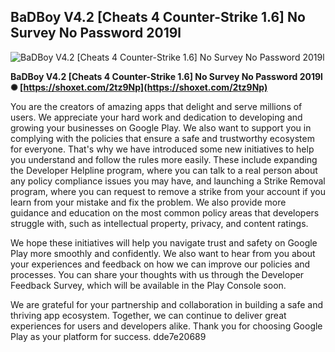 ## BaDBoy V4.2 [Cheats 4 Counter-Strike 1.6] No Survey No Password 2019l

 
 ![BaDBoy V4.2 \[Cheats 4 Counter-Strike 1.6\] No Survey No Password 2019l](https://cdn-thumbnails.huggingface.co/social-thumbnails/spaces/viuraAstinru/DeepDanbooru_string.png)
 
 
**BaDBoy V4.2 [Cheats 4 Counter-Strike 1.6] No Survey No Password 2019l ✺ [https://shoxet.com/2tz9Np](https://shoxet.com/2tz9Np)**

 
 
 
 
 
You are the creators of amazing apps that delight and serve millions of users. We appreciate your hard work and dedication to developing and growing your businesses on Google Play. We also want to support you in complying with the policies that ensure a safe and trustworthy ecosystem for everyone. That's why we have introduced some new initiatives to help you understand and follow the rules more easily. These include expanding the Developer Helpline program, where you can talk to a real person about any policy compliance issues you may have, and launching a Strike Removal program, where you can request to remove a strike from your account if you learn from your mistake and fix the problem. We also provide more guidance and education on the most common policy areas that developers struggle with, such as intellectual property, privacy, and content ratings.
  
We hope these initiatives will help you navigate trust and safety on Google Play more smoothly and confidently. We also want to hear from you about your experiences and feedback on how we can improve our policies and processes. You can share your thoughts with us through the Developer Feedback Survey, which will be available in the Play Console soon.
  
We are grateful for your partnership and collaboration in building a safe and thriving app ecosystem. Together, we can continue to deliver great experiences for users and developers alike. Thank you for choosing Google Play as your platform for success.
 dde7e20689
 
 
